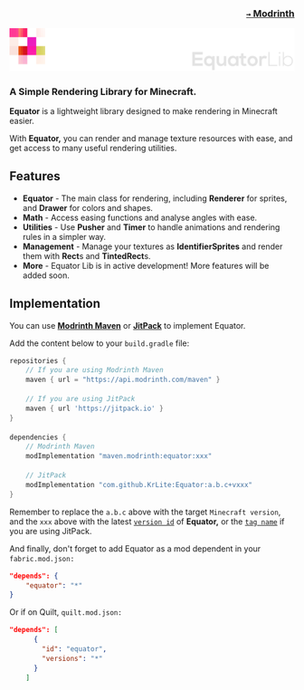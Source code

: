 ### <p align=right>[`→` Modrinth](https://modrinth.com/mod/equator)</p>

![Banner](artwork/banner.png)

### A Simple Rendering Library for Minecraft.

**Equator** is a lightweight library designed to make rendering in Minecraft easier.

With **Equator,** you can render and manage texture resources with ease, and get access to many useful rendering utilities.

## Features

- **Equator** - The main class for rendering, including **Renderer** for sprites, and **Drawer** for colors and shapes.
- **Math** - Access easing functions and analyse angles with ease.
- **Utilities** - Use **Pusher** and **Timer** to handle animations and rendering rules in a simpler way.
- **Management** - Manage your textures as **IdentifierSprites** and render them with **Rect**s and **TintedRect**s.
- **More** - Equator Lib is in active development! More features will be added soon.

## Implementation

You can use **[Modrinth Maven](https://docs.modrinth.com/docs/tutorials/maven/)** or **[JitPack](https://jitpack.io)** to implement Equator.

Add the content below to your `build.gradle` file:

```groovy
repositories {
    // If you are using Modrinth Maven
    maven { url = "https://api.modrinth.com/maven" }
    
    // If you are using JitPack
    maven { url 'https://jitpack.io' }
}

dependencies {
    // Modrinth Maven
    modImplementation "maven.modrinth:equator:xxx"
    
    // JitPack
    modImplementation "com.github.KrLite:Equator:a.b.c+vxxx"
}
```

Remember to replace the `a.b.c` above with the target `Minecraft version`, and the `xxx` above with the latest [`version id`](https://modrinth.com/mod/equator/versions) of **Equator,** or the [`tag name`](https://github.com/KrLite/Equator/tags) if you are using JitPack.

And finally, don't forget to add Equator as a mod dependent in your `fabric.mod.json:`

```json
"depends": {
    "equator": "*"
}
```

Or if on Quilt, `quilt.mod.json:`

```json
"depends": [
      {
        "id": "equator",
        "versions": "*"
      }
    ]
```
